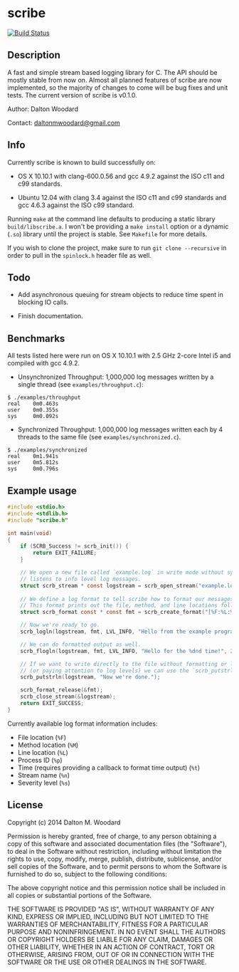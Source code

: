# scribe 
[![Build Status](https://travis-ci.org/daltonwoodard/scribe.svg?branch=master)](https://travis-ci.org/daltonwoodard/sorting)

## Description
A fast and simple stream based logging library for C. The API should be mostly stable from now on. Almost all planned features of 
scribe are now implemented, so the majority of changes to come will be bug fixes and unit tests.  The current version
of scribe is v0.1.0.

Author: Dalton Woodard

Contact: daltonmwoodard@gmail.com

## Info
Currently scribe is known to build successfully on:

- OS X 10.10.1 with clang-600.0.56 and gcc 4.9.2 against the ISO c11 and c99 standards.

- Ubuntu 12.04 with clang 3.4 against the ISO c11 and c99 standards and gcc 4.6.3 against the ISO c99 standard.

Running `make` at the command line defaults to producing a static library `build/libscribe.a`. I won't be providing a
`make install` option or a dynamic (`.so`) library until the project is stable. See `Makefile` for more details.

If you wish to clone the project, make sure to run `git clone --recursive` in order to pull in the `spinlock.h` header
file as well.

## Todo
- Add asynchronous queuing for stream objects to reduce time spent in blocking IO calls.

- Finish documentation.

## Benchmarks
All tests listed here were run on OS X 10.10.1 with 2.5 GHz 2-core Intel i5 and compiled with gcc 4.9.2.

- Unsynchronized Throughput: 1,000,000 log messages written by a single thread (see `examples/throughput.c`):
```
$ ./examples/throughput
real    0m0.463s
user    0m0.355s
sys     0m0.092s
```

- Synchronized Throughput: 1,000,000 log messages written each by 4 threads to the same file (see
  `examples/synchronized.c`).
```
$ ./examples/synchronized
real    0m1.941s
user    0m5.812s
sys     0m0.796s
```

## Example usage

```c
#include <stdio.h>
#include <stdlib.h>
#include "scribe.h"

int main(void)
{
    if (SCRB_Success != scrb_init()) {
        return EXIT_FAILURE;
    }

    // We open a new file called `example.log` in write mode without synchronization that only
    // listens to info level log messages.
    struct scrb_stream * const logstream = scrb_open_stream("example.log", "w", false, LVL_INFO);
    
    // We define a log format to tell scribe how to format our messages.
    // This format prints out the file, method, and line locations followed by the message itself.
    struct scrb_format const * const fmt = scrb_create_format("[%F:%L:%M] %m", NULL);

    // Now we're ready to go.
    scrb_logln(logstream, fmt, LVL_INFO, "Hello from the example program!");

    // We can do formatted output as well.
    scrb_flogln(logstream, fmt, LVL_INFO, "Hello for the %dnd time!", 2);

    // If we want to write directly to the file without formatting or location/time info
    // (or paying attention to log levels) we can use the `scrb_putstrln` method to write directly to the file.
    scrb_putstrln(logstream, "Now we're done.");

    scrb_format_release(&fmt);
    scrb_close_stream(&logstream);
    return EXIT_SUCCESS;
}
```

Currently available log format information includes:

- File location (`%F`)
- Method location (`%M`)
- Line location (`%L`)
- Process ID (`%p`)
- Time (requires providing a callback to format time output) (`%t`)
- Stream name (`%n`)
- Severity level (`%s`)

## License
Copyright (c) 2014 Dalton M. Woodard

Permission is hereby granted, free of charge, to any person obtaining a copy of this software and associated
documentation files (the "Software"), to deal in the Software without restriction, including without limitation the
rights to use, copy, modify, merge, publish, distribute, sublicense, and/or sell copies of the Software, and to permit
persons to whom the Software is furnished to do so, subject to the following conditions:

The above copyright notice and this permission notice shall be included in all copies or substantial portions of the
Software.

THE SOFTWARE IS PROVIDED "AS IS", WITHOUT WARRANTY OF ANY KIND, EXPRESS OR IMPLIED, INCLUDING BUT NOT LIMITED TO THE
WARRANTIES OF MERCHANTABILITY, FITNESS FOR A PARTICULAR PURPOSE AND NONINFRINGEMENT. IN NO EVENT SHALL THE AUTHORS OR
COPYRIGHT HOLDERS BE LIABLE FOR ANY CLAIM, DAMAGES OR OTHER LIABILITY, WHETHER IN AN ACTION OF CONTRACT, TORT OR
OTHERWISE, ARISING FROM, OUT OF OR IN CONNECTION WITH THE SOFTWARE OR THE USE OR OTHER DEALINGS IN THE SOFTWARE.


